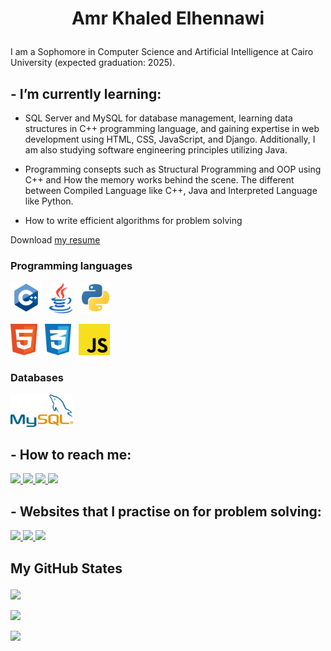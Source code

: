 # <p align="center">Amr Khaled Elhennawi</p>

I am a Sophomore in Computer Science and Artificial Intelligence at Cairo University (expected graduation: 2025).
## - I’m currently learning:
- SQL Server and MySQL for database management, learning data structures in C++ programming language, and gaining expertise in web development using HTML, CSS, JavaScript, and Django. Additionally, I am also studying software engineering principles utilizing Java.

- Programming consepts such as Structural Programming and OOP using C++ and How the memory works behind the scene. 
The different between Compiled Language like C++, Java and Interpreted Language like Python.

- How to write efficient algorithms for problem solving

Download <a href="https://drive.google.com/file/d/1_vA7NEwbnpnJlx1mfq4lgHn-aH-zemWR/view?usp=sharing">my resume</a>

### Programming languages

<p>
<img height="50" src="./icons/programming languages/cpp.svg">&nbsp;&nbsp;
<img height="50" src="./icons/programming languages/java.svg">&nbsp;&nbsp;
<img height="50" src="./icons/programming languages/python.svg">&nbsp;&nbsp;
</p>

<p>
<img height="50" src="./icons/programming languages/html5.svg">&nbsp;&nbsp;
<img height="50" src="./icons/programming languages/css3.svg">&nbsp;&nbsp;
<img height="50" src="./icons/programming languages/javascript.svg">&nbsp;&nbsp;
</p>

### Databases

<p>
<img width="100" src="./icons/programming languages/mysql.svg">&nbsp;&nbsp;
</p>

## - How to reach me:
<p>
<a href="https://www.linkedin.com/in/amr-khaled-elhennawi-2a825b23b/">
<img height="50" src="https://user-images.githubusercontent.com/101745968/179001975-07bf6017-536a-4ed6-8094-ebfcb3de5df7.png">
</a> 

<a href="https://www.facebook.com/profile.php?id=100073163053380">
<img height="50" src="https://user-images.githubusercontent.com/101745968/179002044-763b6a85-1a13-4b63-9e29-247c8d94d02c.png">
</a> 

<a href="https://t.me/Amr_ElHennawi">
<img height="50" src="https://user-images.githubusercontent.com/101745968/179003173-7fe1e030-e834-441c-8293-dc618525ad6b.png">
</a> 

<a href="mailto:amr.k.elhennawi@gmail.com">
<img height="50" src="https://user-images.githubusercontent.com/101745968/179003389-f90c49c2-c9b5-4ae4-b3a2-3edfe1ad7dd2.png">
</a>
  
</p>

## - Websites that I practise on for problem solving:

<a href="https://codeforces.com/profile/Amr_ElHennawi">
<img height="60" src="https://user-images.githubusercontent.com/101745968/179003712-c6cac176-acd3-424f-bc51-b86e5a56ff4e.png">
</a> 

<a href="https://www.hackerrank.com/amr_k_elhennawi">
<img height="60" src="https://th.bing.com/th/id/OIP.v96Iu4uQcA-X8pvdzQhGcwHaHa?w=181&h=182&c=7&r=0&o=5&dpr=1.3&pid=1.7">
</a>

<a href="https://leetcode.com/Amr_Khaled_ElHennawi/">
<img height="60" src="https://www.bing.com/th?id=AMMS_ce7ad2c1dbb8cf8ac6bf1f78f35afa8f&w=148&h=148&c=7&o=6&dpr=1.3&pid=SANGAM">
</a> 

</br>

## <p align="inline">My GitHub States</p>

<p align="inline">

<p align="inline"><img align="inline" height="231" src="https://github-readme-stats.vercel.app/api/top-langs/?username=AmrElhennawi&theme=vue-dark&layout=compact"/>

<p align="inline"><img align="inline" src="https://github-readme-stats.vercel.app/api?username=AmrElhennawi&theme=vue-dark&show_icons=true&locale=en"/>

<p align="inline"><img align="inline" src="http://github-readme-streak-stats.herokuapp.com?user=AmrElhennawi&theme=vue-dark&date_format=j%20M%5B%20Y%5D"/></p>

</p>
